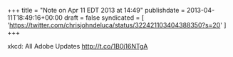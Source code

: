 +++
title = "Note on Apr 11 EDT 2013 at 14:49"
publishdate = 2013-04-11T18:49:16+00:00
draft = false
syndicated = [ 'https://twitter.com/chrisjohndeluca/status/322421103404388350?s=20' ]
+++

xkcd: All Adobe Updates http://t.co/1B0j16NTgA
